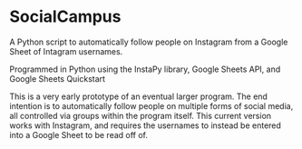 # SocialCampus

A Python script to automatically follow people on Instagram from a Google Sheet of Intagram usernames.

Programmed in Python using the InstaPy library, Google Sheets API, and Google Sheets Quickstart


This is a very early prototype of an eventual larger program. The end intention is to automatically follow people on multiple forms of social media, all controlled via groups within the program itself. This current version works with Instagram, and requires the usernames to instead be entered into a Google Sheet to be read off of.
